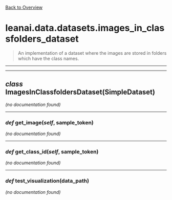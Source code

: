[Back to Overview](../../../README.md)



# leanai.data.datasets.images_in_classfolders_dataset

> An implementation of a dataset where the images are stored in folders which have the class names.


---
---
## *class* **ImagesInClassfoldersDataset**(SimpleDataset)

*(no documentation found)*

---
### *def* **get_image**(*self*, sample_token)

*(no documentation found)*

---
### *def* **get_class_id**(*self*, sample_token)

*(no documentation found)*

---
### *def* **test_visualization**(data_path)

*(no documentation found)*

